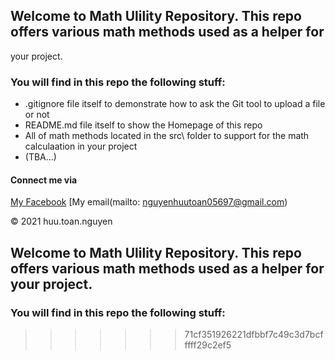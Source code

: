 
## Welcome to Math Ulility Repository. This repo offers various math methods used as a helper for
your project.

### You will find in this repo the following stuff:
* .gitignore file itself to demonstrate how to ask the Git tool to upload a file or not
* README.md file itself to show the Homepage of this repo
* All of math methods located in the src\ folder to support for the math calculaation in your project
* (TBA...)

#### Connect me via
[My Facebook](https://www.facebook.com/kind.master.73/)
[My email(mailto: nguyenhuutoan05697@gmail.com)

© 2021 huu.toan.nguyen

 ## Welcome to Math Ulility Repository. This repo offers various math methods used as a helper for your project.
 
 ### You will find in this repo the following stuff:

>>>>>>> 71cf351926221dfbbf7c49c3d7bcfffff29c2ef5
